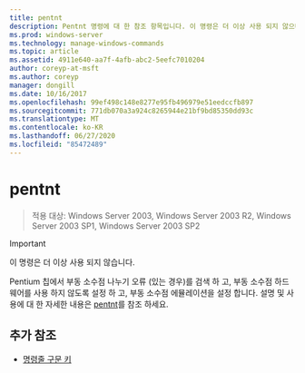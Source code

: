 ```yaml
---
title: pentnt
description: Pentnt 명령에 대 한 참조 항목입니다. 이 명령은 더 이상 사용 되지 않으며 이후 버전의 Windows에서는 지원 되지 않습니다.
ms.prod: windows-server
ms.technology: manage-windows-commands
ms.topic: article
ms.assetid: 4911e640-aa7f-4afb-abc2-5eefc7010204
author: coreyp-at-msft
ms.author: coreyp
manager: dongill
ms.date: 10/16/2017
ms.openlocfilehash: 99ef498c148e8277e95fb496979e51eedccfb897
ms.sourcegitcommit: 771db070a3a924c8265944e21bf9bd85350dd93c
ms.translationtype: MT
ms.contentlocale: ko-KR
ms.lasthandoff: 06/27/2020
ms.locfileid: "85472489"
---
```

# <a name="pentnt"></a>pentnt

> 적용 대상: Windows Server 2003, Windows Server 2003 R2, Windows Server 2003 SP1, Windows Server 2003 SP2

>[!IMPORTANT]
> 이 명령은 더 이상 사용 되지 않습니다.

Pentium 칩에서 부동 소수점 나누기 오류 (있는 경우)를 검색 하 고, 부동 소수점 하드웨어를 사용 하지 않도록 설정 하 고, 부동 소수점 에뮬레이션을 설정 합니다. 설명 및 사용에 대 한 자세한 내용은 [pentnt](https://docs.microsoft.com/previous-versions/orphan-topics/ws.10/cc755868(v=ws.10))를 참조 하세요.

## <a name="additional-references"></a>추가 참조

- [명령줄 구문 키](command-line-syntax-key.md)
